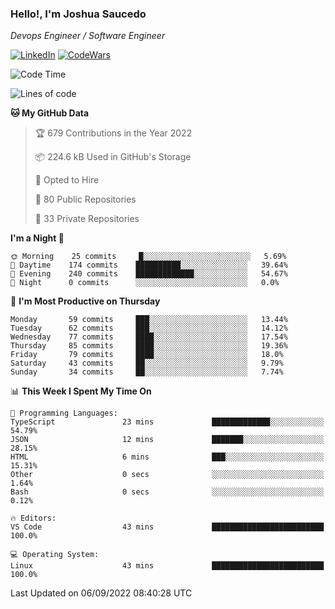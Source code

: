### Hello!, I'm Joshua Saucedo
*Devops Engineer / Software Engineer*  

[![LinkedIn](https://img.shields.io/badge/LinkedIn-0073b1?logo=linkedin&style=flat-square&logoColor=white)](https://www.linkedin.com/in/joshua-nathanael-saucedo-uriarte-bb0336169/)
[![CodeWars](https://www.codewars.com/users/joshuansu0897/badges/micro)](https://www.codewars.com/users/joshuansu0897)

<!--START_SECTION:waka-->
![Code Time](http://img.shields.io/badge/Code%20Time-227%20hrs%2016%20mins-blue)

![Lines of code](https://img.shields.io/badge/From%20Hello%20World%20I%27ve%20Written-2%20Million%20lines%20of%20code-blue)

**🐱 My GitHub Data** 

> 🏆 679 Contributions in the Year 2022
 > 
> 📦 224.6 kB Used in GitHub's Storage 
 > 
> 💼 Opted to Hire
 > 
> 📜 80 Public Repositories 
 > 
> 🔑 33 Private Repositories  
 > 
**I'm a Night 🦉** 

```text
🌞 Morning    25 commits     █░░░░░░░░░░░░░░░░░░░░░░░░   5.69% 
🌆 Daytime    174 commits    ██████████░░░░░░░░░░░░░░░   39.64% 
🌃 Evening    240 commits    █████████████░░░░░░░░░░░░   54.67% 
🌙 Night      0 commits      ░░░░░░░░░░░░░░░░░░░░░░░░░   0.0%

```
📅 **I'm Most Productive on Thursday** 

```text
Monday       59 commits     ███░░░░░░░░░░░░░░░░░░░░░░   13.44% 
Tuesday      62 commits     ███░░░░░░░░░░░░░░░░░░░░░░   14.12% 
Wednesday    77 commits     ████░░░░░░░░░░░░░░░░░░░░░   17.54% 
Thursday     85 commits     ████░░░░░░░░░░░░░░░░░░░░░   19.36% 
Friday       79 commits     ████░░░░░░░░░░░░░░░░░░░░░   18.0% 
Saturday     43 commits     ██░░░░░░░░░░░░░░░░░░░░░░░   9.79% 
Sunday       34 commits     ██░░░░░░░░░░░░░░░░░░░░░░░   7.74%

```


📊 **This Week I Spent My Time On** 

```text
💬 Programming Languages: 
TypeScript               23 mins             █████████████░░░░░░░░░░░░   54.79% 
JSON                     12 mins             ███████░░░░░░░░░░░░░░░░░░   28.15% 
HTML                     6 mins              ███░░░░░░░░░░░░░░░░░░░░░░   15.31% 
Other                    0 secs              ░░░░░░░░░░░░░░░░░░░░░░░░░   1.64% 
Bash                     0 secs              ░░░░░░░░░░░░░░░░░░░░░░░░░   0.12%

🔥 Editors: 
VS Code                  43 mins             █████████████████████████   100.0%

💻 Operating System: 
Linux                    43 mins             █████████████████████████   100.0%

```


 Last Updated on 06/09/2022 08:40:28 UTC
<!--END_SECTION:waka-->
